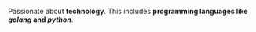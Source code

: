 Passionate about **technology**.  This includes **programming languages like _golang_ and _python_**.
